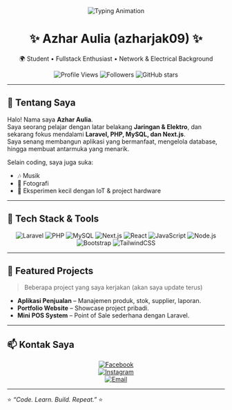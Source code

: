 <div align="center">

<img src="https://readme-typing-svg.herokuapp.com?font=Poppins&weight=600&size=28&duration=3000&pause=1000&color=00C4FF&center=true&vCenter=true&width=760&lines=Hello+👋,+I'm+Azhar+Aulia;Laravel+%7C+PHP+%7C+MySQL+%7C+Next.js;Welcome+to+My+GitHub+Profile!+🚀" alt="Typing Animation" />

# ✨ Azhar Aulia (azharjak09) ✨
🌍 Student • Fullstack Enthusiast • Network & Electrical Background

![Profile Views](https://komarev.com/ghpvc/?username=azharjak09&color=blueviolet&style=flat-square)
![Followers](https://img.shields.io/github/followers/azharjak09?style=social)
![GitHub stars](https://img.shields.io/github/stars/azharjak09?style=social)

</div>

---

## 🙋 Tentang Saya
Halo! Nama saya **Azhar Aulia**.  
Saya seorang pelajar dengan latar belakang **Jaringan & Elektro**, dan sekarang fokus mendalami **Laravel, PHP, MySQL, dan Next.js**.  
Saya senang membangun aplikasi yang bermanfaat, mengelola database, hingga membuat antarmuka yang menarik.  

Selain coding, saya juga suka:
- 🎶 Musik  
- 📸 Fotografi  
- 🔌 Eksperimen kecil dengan IoT & project hardware  

---

## 🧰 Tech Stack & Tools
<div align="center">
  
![Laravel](https://img.shields.io/badge/Laravel-FF2D20?logo=laravel&style=for-the-badge)
![PHP](https://img.shields.io/badge/PHP-777BB4?logo=php&style=for-the-badge)
![MySQL](https://img.shields.io/badge/MySQL-4479A1?logo=mysql&style=for-the-badge)
![Next.js](https://img.shields.io/badge/Next.js-000000?logo=nextdotjs&style=for-the-badge)
![React](https://img.shields.io/badge/React-61DAFB?logo=react&style=for-the-badge)
![JavaScript](https://img.shields.io/badge/JavaScript-F7DF1E?logo=javascript&style=for-the-badge)
![Node.js](https://img.shields.io/badge/Node.js-339933?logo=node.js&style=for-the-badge)
![Bootstrap](https://img.shields.io/badge/Bootstrap-7952B3?logo=bootstrap&style=for-the-badge)
![TailwindCSS](https://img.shields.io/badge/TailwindCSS-38B2AC?logo=tailwindcss&style=for-the-badge)

</div>

---

## 📌 Featured Projects
> Beberapa project yang saya kerjakan (akan saya update terus)

- **Aplikasi Penjualan** – Manajemen produk, stok, supplier, laporan.  
- **Portfolio Website** – Showcase project pribadi.  
- **Mini POS System** – Point of Sale sederhana dengan Laravel.  

---

## 📫 Kontak Saya
<div align="center">

[![Facebook](https://img.shields.io/badge/Facebook-1877F2?logo=facebook&logoColor=white&style=for-the-badge)](https://www.facebook.com/profile.php?id=100036108545089)  
[![Instagram](https://img.shields.io/badge/Instagram-E4405F?logo=instagram&logoColor=white&style=for-the-badge)](https://instagram.com/azharjak09)  
[![Email](https://img.shields.io/badge/Email-azharjack28@gmail.com-D14836?logo=gmail&logoColor=white&style=for-the-badge)](mailto:azharjack28@gmail.com)  

</div>

---

⭐ *“Code. Learn. Build. Repeat.”* ⭐
